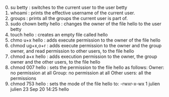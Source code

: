 0. su betty : switches to the current user to the user betty
1. whoami : prints the effective username of the current user.
2. groups : prints all the groups the current user is part of.
3. sudo chown betty hello : changes the owner of the file hello to the user betty
4. touch hello : creates an empty file called hello
5. chmo u+x hello : adds execute permission to the owner of the file hello
6. chmod ug+x,o+r : adds execute permission to the owner and the group owner, and read permission to other users, to the file hello
7. chmod a+x hello : adds execution permission to the owner, the group owner and the other users, to the file hello
8. chmod 007 hello : sets the permission to the file hello as follows:
Owner: no permission at all
Group: no permission at all
Other users: all the permissions
9. chmod 753 hello : sets the mode of the file hello to: -rwxr-x-wx 1 julien julien 23 Sep 20 14:25 hello

